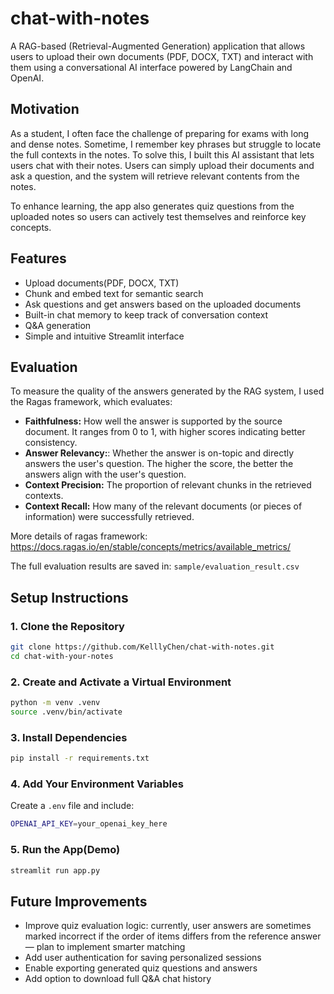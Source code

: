 # chat-with-notes
A RAG-based (Retrieval-Augmented Generation) application that allows users to upload their own documents (PDF, DOCX, TXT) and interact with them using a conversational AI interface powered by LangChain and OpenAI.

## Motivation
As a student, I often face the challenge of preparing for exams with long and dense notes. Sometime, I remember key phrases but struggle to locate the full contexts in the notes. To solve this, I built this AI assistant that lets users chat with their notes. Users can simply upload their documents and ask a question, and the system will retrieve relevant contents from the notes.

To enhance learning, the app also generates quiz questions from the uploaded notes so users can actively test themselves and reinforce key concepts.

## Features
- Upload documents(PDF, DOCX, TXT)
- Chunk and embed text for semantic search
- Ask questions and get answers based on the uploaded documents
- Built-in chat memory to keep track of conversation context
- Q&A generation 
- Simple and intuitive Streamlit interface

## Evaluation
To measure the quality of the answers generated by the RAG system, I used the Ragas framework, which evaluates:
- **Faithfulness:** How well the answer is supported by the source document. It ranges from 0 to 1, with higher scores indicating better consistency.
- **Answer Relevancy:**:  Whether the answer is on-topic and directly answers the user's question. The higher the score, the better the answers align with the user's question.
- **Context Precision:** The proportion of relevant chunks in the retrieved contexts.
- **Context Recall:** How many of the relevant documents (or pieces of information) were successfully retrieved.

More details of ragas framework: https://docs.ragas.io/en/stable/concepts/metrics/available_metrics/

The full evaluation results are saved in: `sample/evaluation_result.csv`

## Setup Instructions
### 1. Clone the Repository
```bash
git clone https://github.com/KelllyChen/chat-with-notes.git
cd chat-with-your-notes
```
### 2. Create and Activate a Virtual Environment
```bash
python -m venv .venv
source .venv/bin/activate
```

### 3. Install Dependencies
```bash
pip install -r requirements.txt
```

### 4. Add Your Environment Variables
Create a `.env` file and include:
```bash
OPENAI_API_KEY=your_openai_key_here
```

### 5. Run the App(Demo)
```bash
streamlit run app.py
```


## Future Improvements
-  Improve quiz evaluation logic: currently, user answers are sometimes marked incorrect if the order of items differs from the reference answer — plan to implement smarter matching 
- Add user authentication for saving personalized sessions
- Enable exporting generated quiz questions and answers
- Add option to download full Q&A chat history

